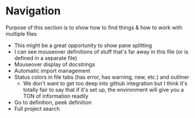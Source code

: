 # Navigation

Purpose of this section is to show how to find things
& how to work with multiple files

* This might be a great opportunity to show pane splitting
* I can see mouseover definitions of stuff that's far away
in this file (or is defined in a separate file)
* Mouseover display of docstrings
* Automatic import management
* Status colors in file tabs (has error, has warning, new, etc.)
and outliner
  * We don't want to get too deep into github integration but I
    think it's totally fair to say that if it's set up, the
    environment will give you a TON of information readily
* Go to definition, peek definition
* Full project search
